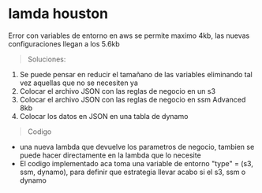 # lamda houston
Error con variables de entorno en aws se permite maximo 4kb, las nuevas configuraciones llegan a los 5.6kb

>Soluciones:

1. Se puede pensar en reducir el tamañano de las variables eliminando tal vez aquellas que no se necesiten ya
2. Colocar el archivo JSON con las reglas de negocio en un s3
3. Colocar el archivo JSON con las reglas de negocio en ssm Advanced 8kb
4. Colocar los datos en JSON en una tabla de dynamo

>Codigo
- una nueva lambda que devuelve los parametros de negocio, tambien se puede hacer directamente en la lambda que lo necesite
- El codigo implementado aca toma una variable de entorno "type" = (s3, ssm, dynamo), para definir que estrategia llevar acabo si el s3, ssm o dynamo